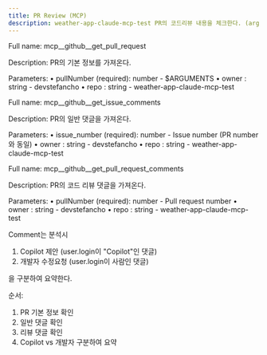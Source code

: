 ```yaml
---
title: PR Review (MCP)
description: weather-app-claude-mcp-test PR의 코드리뷰 내용을 체크한다. (args: pr_number)
---
```


<mcp>

Full name: mcp__github__get_pull_request

Description:
PR의 기본 정보를 가져온다.

Parameters:
   • pullNumber (required): number - $ARGUMENTS
   • owner : string - devstefancho
   • repo : string - weather-app-claude-mcp-test

</mcp>

<mcp>

Full name: mcp__github__get_issue_comments

Description:
PR의 일반 댓글을 가져온다.

Parameters:
   • issue_number (required): number - Issue number (PR number와 동일)
   • owner : string - devstefancho
   • repo : string - weather-app-claude-mcp-test

</mcp>

<mcp>

Full name: mcp__github__get_pull_request_comments

Description:
PR의 코드 리뷰 댓글을 가져온다.

Parameters:
   • pullNumber (required): number - Pull request number
   • owner : string - devstefancho
   • repo : string - weather-app-claude-mcp-test

</mcp>



<instruction>

Comment는 분석시
1. Copilot 제안 (user.login이 "Copilot"인 댓글)
2. 개발자 수정요청 (user.login이 사람인 댓글)

을 구분하여 요약한다.

순서:
1. PR 기본 정보 확인
2. 일반 댓글 확인
3. 리뷰 댓글 확인
4. Copilot vs 개발자 구분하여 요약

</instruction>


